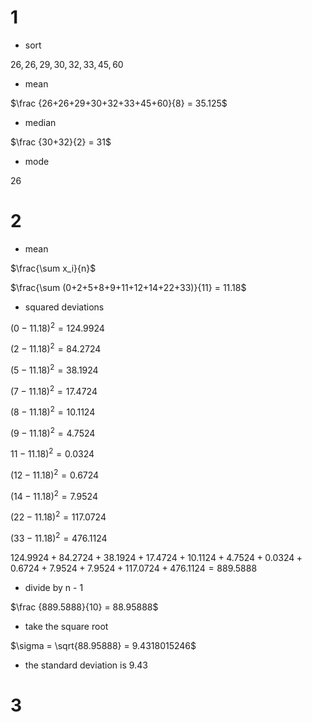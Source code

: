 # 1

* sort

$26,26,29,30,32,33,45,60$

* mean

$\frac {26+26+29+30+32+33+45+60}{8} = 35.125$

* median

$\frac {30+32}{2} = 31$

* mode

$26$

# 2

* mean

$\frac{\sum x_i}{n}$


$\frac{\sum (0+2+5+8+9+11+12+14+22+33)}{11} = 11.18$

* squared deviations

$(0-11.18)^2 = 124.9924$

$(2-11.18)^2 = 84.2724$

$(5-11.18)^2 = 38.1924$

$(7-11.18)^2 = 17.4724$

$(8-11.18)^2 = 10.1124$

$(9-11.18)^2 = 4.7524$

$11-11.18)^2 = 0.0324$

$(12-11.18)^2 = 0.6724$

$(14-11.18)^2 = 7.9524$

$(22-11.18)^2 = 117.0724$

$(33-11.18)^2 = 476.1124$

$124.9924 + 84.2724 + 38.1924 + 17.4724 + 10.1124 + 4.7524 + 0.0324 + 0.6724 + 7.9524 + 7.9524 + 117.0724 + 476.1124 = 889.5888$

* divide by n - 1

$\frac {889.5888}{10} = 88.95888$

* take the square root

$\sigma = \sqrt{88.95888} = 9.4318015246$

* the standard deviation is 9.43

# 3

